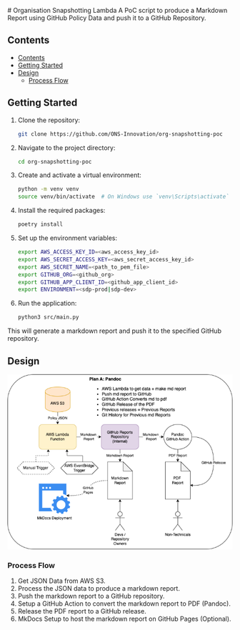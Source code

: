 # Organisation Snapshotting Lambda
A PoC script to produce a Markdown Report using GitHub Policy Data and push it to a GitHub Repository.

## Contents

- [Contents](#contents)
- [Getting Started](#getting-started)
- [Design](#design)
  - [Process Flow](#process-flow)

## Getting Started

1. Clone the repository:
    ```bash
    git clone https://github.com/ONS-Innovation/org-snapshotting-poc
    ```
2. Navigate to the project directory:
    ```bash
    cd org-snapshotting-poc
    ```
3. Create and activate a virtual environment:
    ```bash
    python -m venv venv
    source venv/bin/activate  # On Windows use `venv\Scripts\activate`
    ```
4. Install the required packages:
    ```bash
    poetry install
    ```
5. Set up the environment variables:
    ```bash
    export AWS_ACCESS_KEY_ID=<aws_access_key_id> 
    export AWS_SECRET_ACCESS_KEY=<aws_secret_access_key_id>
    export AWS_SECRET_NAME=<path_to_pem_file>
    export GITHUB_ORG=<github_org>
    export GITHUB_APP_CLIENT_ID=<github_app_client_id>
    export ENVIRONMENT=<sdp-prod|sdp-dev>
    ```
6. Run the application:
    ```bash
    python3 src/main.py
    ```

This will generate a markdown report and push it to the specified GitHub repository.

## Design

![Designs](./design/org_snapshotting_PoC.drawio.png)

### Process Flow

1. Get JSON Data from AWS S3.
2. Process the JSON data to produce a markdown report.
3. Push the markdown report to a GitHub repository.
4. Setup a GitHub Action to convert the markdown report to PDF (Pandoc).
5. Release the PDF report to a GitHub release.
6. MkDocs Setup to host the markdown report on GitHub Pages (Optional).
